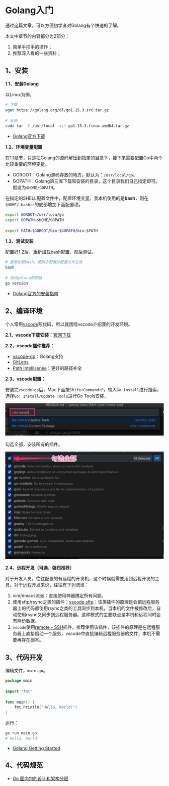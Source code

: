 # Golang入门

通过这篇文章，可以方便初学者对Golang有个快速的了解。

本文中章节的内容都分为2部分：

1. 简单手把手的操作；
2. 推荐深入看的一些资料；


## 1、安装

**1.1、安装Golang**

以Linux为例，

```bash
# 下载
wget https://golang.org/dl/go1.15.3.src.tar.gz

# 安装
sudo tar -C /usr/local -xzf go1.15.3.linux-amd64.tar.gz
```

- [Golang官方下载](https://golang.org/dl/)


**1.2、环境变量配置**

在1.1章节，只是把Golang的源码解压到指定的目录下，接下来需要配置Go中两个比较重要的环境变量。

- GOROOT：Golang源码存放的地方。默认为：`/usr/local/go`。
- GOPATH：Golang第三库下载和安装的目录，这个目录我们自己指定即可。假设为`$HOME/GOPATH`。

在指定的SHELL配置文件中，配置环境变量。我本机使用的是**bash**，则在`$HOME/.bashrc`的底部增加下面配置项。

```bash
export GOROOT=/usr/loca/go
export GOPATH=$HOME/GOPATH

export PATH=$GOROOT/bin:$GOPATH/bin:$PATH
```

**1.3、测试安装**

配置好1.2后，重新加载bash配置，然后测试。

```bash
# 重新加载bash，使刚才配置的配置文件生效
bash

# 测试golang的安装
go version
```

- [Golang官方的安装指南](https://golang.org/doc/install)


## 2、编译环境

个人常用[vscode](https://code.visualstudio.com/)写代码，所以就围绕vscode介绍我的开发环境。

**2.1、vscode下载安装：**[官网下载](https://code.visualstudio.com/)


**2.2、vscode插件推荐：**
  - [vscode-go](https://marketplace.visualstudio.com/items?itemName=golang.go)：Golang支持
  - [GitLens](https://marketplace.visualstudio.com/items?itemName=eamodio.gitlens)
  - [Path Intellisense](https://marketplace.visualstudio.com/items?itemName=christian-kohler.path-intellisense)：更好的路径补全


**2.3、vscode配置：**

安装完`vscode-go`后，Mac下面按`Shife+Command+P`，输入`Go Install`进行搜索，选择`Go: Install/Update Tools`进行Go Tools安装，

![](vscode_install_go_tools.jpg)

勾选全部，安装所有的插件。

![](install_all.jpg)


**2.4、远程开发（可选，强烈推荐）**

对于开发人员，往往配置的有远程的开发机，这个时候就需要用到远程开发的工具。对于远程开发来说，往往有下列流派：

1. vim/emacs流派：直接使用神器搞定所有问题。
1. 使用sftp/rsync之类的插件：[vscode sftp](https://marketplace.visualstudio.com/items?itemName=liximomo.sftp)：该类插件的原理是会把远程服务器上的代码都使用rsync之类的工具同步到本机，当本机的文件被修改后，自动使用rsync又同步到远程服务器。这种模式的主要缺点是本机和远程同时会有两份数据。
1. `vscode`使用[remote - SSH](https://marketplace.visualstudio.com/items?itemName=ms-vscode-remote.remote-ssh)插件。推荐使用该插件，该插件的原理是在远程服务器上直接启动一个服务，vscode中直接编辑远程服务器的文件，本机不需要再存在副本。


## 3、代码开发

编辑文件，`main.go`。

```go
package main

import "fmt"

func main() {
    fmt.Println("Hello, World!")
}
```

运行：

```bash
go run main.go
# Hello, World!
```

- [Golang Getting Started](https://golang.org/doc/tutorial/getting-started)


## 4、代码规范

- [Go 面向包的设计和架构分层](https://github.com/danceyoung/paper-code/blob/master/package-oriented-design/packageorienteddesign.md)
